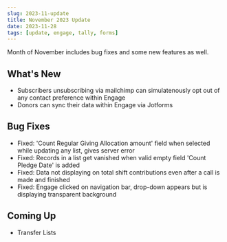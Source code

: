```yaml
---
slug: 2023-11-update
title: November 2023 Update
date: 2023-11-28
tags: [update, engage, tally, forms]
---
```


Month of November includes bug fixes and some new features as well. 

<!--truncate-->

## What's New

- Subscribers unsubscribing via mailchimp can simulatenously opt out of any contact preference within Engage
- Donors can sync their data within Engage via Jotforms
 
## Bug Fixes

- Fixed: 'Count Regular Giving Allocation amount' field when selected while updating any list, gives server error
- Fixed: Records in a list get vanished when valid empty field 'Count Pledge Date' is added
- Fixed: Data not displaying on total shift contributions even after a call is made and finished 
- Fixed: Engage clicked on navigation bar, drop-down appears but is displaying transparent background 

## Coming Up

- Transfer Lists